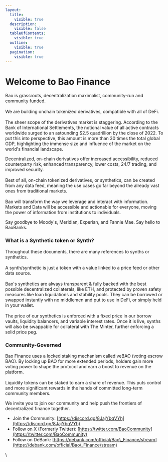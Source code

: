 ```yaml
---
layout:
  title:
    visible: true
  description:
    visible: false
  tableOfContents:
    visible: true
  outline:
    visible: true
  pagination:
    visible: true
---
```


# Welcome to Bao Finance

Bao is grassroots, decentralization maximalist, community-run and community funded.\
\
We are building onchain tokenized derivatives, compatible with all of DeFi.\
\
The sheer scope of the derivatives market is staggering. According to the Bank of International Settlements, the notional value of all active contracts worldwide surged to an astounding $2.5 quadrillion by the close of 2022. To put this into perspective, this amount is more than 30 times the total global GDP, highlighting the immense size and influence of the market on the world's financial landscape.

Decentralized, on-chain derivatives offer increased accessibility, reduced counterparty risk, enhanced transparency, lower costs, 24/7 trading, and improved security.\
\
Best of all, on-chain tokenized derivatives, or synthetics, can be created from any data feed, meaning the use cases go far beyond the already vast ones from traditional markets. \
\
Bao will transform the way we leverage and interact with information. Markets and Data will be accessible and actionable for everyone, moving the power of information from institutions to individuals.

Say goodbye to Moody's, Meridian, Experian, and Fannie Mae. Say hello to BaoBanks.

### What is a **Synthetic token** or **Synth?**

Throughout these documents, there are many references to synths or synthetics. \
\
A synth/synthetic is just a token with a value linked to a price feed or other data source.\
\
Bao's synthetics are always transparent & fully backed with the best possible decentralized collaterals, like ETH, and protected by proven safety measures like loan liquidations and stability pools. They can be borrowed or swapped instantly with no middlemen and put to use in DeFi, or simply held in your wallet.\
\
The price of our synthetics is enforced with a fixed price in our borrow vaults, liquidity balancers, and variable interest rates. Once it is live, synths will also be swappable for collateral with The Minter, further enforcing a solid price peg.

### **Community-Governed**

Bao Finance uses a locked staking mechanism called veBAO (voting escrow BAO). By locking up BAO for more extended periods, holders gain more voting power to shape the protocol and earn a boost to revenue on the platform. \
\
Liquidity tokens can be staked to earn a share of revenue. This puts control and more significant rewards in the hands of committed long-term community members.

We invite you to join our community and help push the frontiers of decentralized finance together.

* Join the Community: [https://discord.gg/8JajYbqVYh](https://discord.gg/8JajYbqVYh)
* Follow on X (Formerly Twitter): [https://twitter.com/BaoCommunity](https://twitter.com/BaoCommunity)
* Follow on DeBank: [https://debank.com/official/Bao\_Finance/stream](https://debank.com/official/Bao\_Finance/stream)





\
